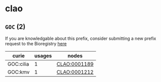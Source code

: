 # clao

## `GOC` (2)

If you are knowledgable about this prefix, consider submitting a new prefix
request to the Bioregistry [here](https://github.com/biopragmatics/bioregistry/issues/new?assignees=cthoyt&labels=New%2CPrefix&template=new-prefix.yml&title=%5BResource%5D%3A%20GOC)

| curie     |   usages | nodes                                                       |
|-----------|----------|-------------------------------------------------------------|
| GOC:cilia |        1 | [CLAO:0001189](http://purl.obolibrary.org/obo/CLAO_0001189) |
| GOC:kmv   |        1 | [CLAO:0001212](http://purl.obolibrary.org/obo/CLAO_0001212) |

